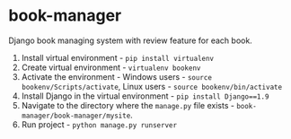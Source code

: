 # book-manager
Django book managing system with review feature for each book. 

1) Install virtual environment - `pip install virtualenv`
2) Create virtual environment - `virtualenv bookenv`
3) Activate the environment - Windows users - `source bookenv/Scripts/activate`, Linux users - `source bookenv/bin/activate`
4) Install Django in the virtual environment - `pip install Django==1.9`
5) Navigate to the directory where the `manage.py` file exists - `book-manager/book-manager/mysite`.
6) Run project - `python manage.py runserver`


